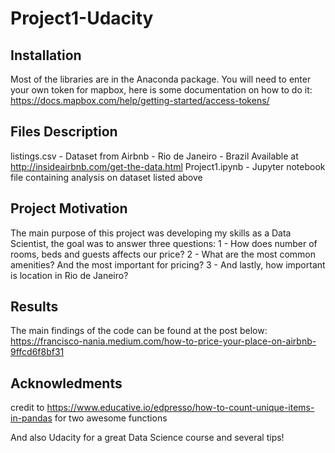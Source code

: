 # Project1-Udacity

## Installation
Most of the libraries are in the Anaconda package. You will need to enter your own token for mapbox, here is some documentation on how to do it: https://docs.mapbox.com/help/getting-started/access-tokens/

## Files Description
listings.csv -  Dataset from Airbnb - Rio de Janeiro - Brazil
		Available at http://insideairbnb.com/get-the-data.html
Project1.ipynb - Jupyter notebook file containing analysis on dataset listed above

## Project Motivation
The main purpose of this project was developing my skills as a Data Scientist, the goal was to answer three questions:
1 - How does number of rooms, beds and guests affects our price?
2 - What are the most common amenities? And the most important for pricing?
3 - And lastly, how important is location in Rio de Janeiro?


## Results
The main findings of the code can be found at the post below:
https://francisco-nania.medium.com/how-to-price-your-place-on-airbnb-9ffcd6f8bf31

## Acknowledments

credit to https://www.educative.io/edpresso/how-to-count-unique-items-in-pandas for two awesome functions

And also Udacity for a great Data Science course and several tips!

